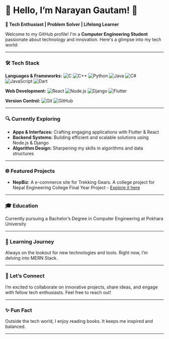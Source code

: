 # 🌟 **Hello, I’m Narayan Gautam!** 🌟

**🚀 Tech Enthusiast | Problem Solver | Lifelong Learner**

Welcome to my GitHub profile! I'm a **Computer Engineering Student** passionate about technology and innovation. Here's a glimpse into my tech world:

---

### 🛠 **Tech Stack**

**Languages & Frameworks:**
![C](https://img.shields.io/badge/-C-000000?logo=c&logoColor=white) ![C++](https://img.shields.io/badge/-C++-00599C?logo=cplusplus&logoColor=white)  ![Python](https://img.shields.io/badge/-Python-306998?logo=python&logoColor=white)  ![Java](https://img.shields.io/badge/-Java-007396?logo=java&logoColor=white)  ![C#](https://img.shields.io/badge/-C%23-239120?logo=csharp&logoColor=white)  ![JavaScript](https://img.shields.io/badge/-JavaScript-F7DF1E?logo=javascript&logoColor=black)  ![Dart](https://img.shields.io/badge/-Dart-0175C2?logo=dart&logoColor=white) 

**Web Development:**
 ![React](https://img.shields.io/badge/-React-61DAFB?logo=react&logoColor=black)  ![Node.js](https://img.shields.io/badge/-Node.js-339933?logo=node.js&logoColor=white)  ![Django](https://img.shields.io/badge/-Django-092D40?logo=django&logoColor=white)  ![Flutter](https://img.shields.io/badge/-Flutter-02569B?logo=flutter&logoColor=white) 

**Version Control:**
 ![Git](https://img.shields.io/badge/-Git-F05032?logo=git&logoColor=white) ![GitHub](https://img.shields.io/badge/-GitHub-181717?logo=github&logoColor=white) 

---

### 🔍 **Currently Exploring**

- **Apps & Interfaces:** Crafting engaging applications with Flutter & React  
- **Backend Systems:** Building efficient and scalable solutions using Node.js & Django  
- **Algorithm Design:** Sharpening my skills in algorithms and data structures

---

### 🌐 **Featured Projects**

- **NepBiz**: A e-commerce site for Trekking Gears. A college project for Nepal Engineering College Final Year Project - [Explore it here](https://github.com/gnarayyan/NepBiz) 

---

### 🎓 **Education**

Currently pursuing a Bachelor’s Degree in Computer Engineering at Pokhara University

---

### 🌱 **Learning Journey**

Always on the lookout for new technologies and tools. Right now, I’m delving into MERN Stack.

---

### 💬 **Let’s Connect**

I’m excited to collaborate on innovative projects, share ideas, and engage with fellow tech enthusiasts. Feel free to reach out!

---

### ✨ **Fun Fact**

Outside the tech world, I enjoy reading books. It keeps me inspired and balanced.

---
